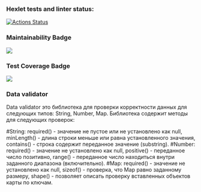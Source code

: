 ### Hexlet tests and linter status:
[![Actions Status](https://github.com/AAvchinnikova/java-project-78/actions/workflows/hexlet-check.yml/badge.svg)](https://github.com/AAvchinnikova/java-project-78/actions)

### Maintainability Badge
<a href="https://codeclimate.com/github/AAvchinnikova/java-project-78/maintainability"><img src="https://api.codeclimate.com/v1/badges/82fd6b1042698f8ee6a1/maintainability" /></a>

### Test Coverage Badge
<a href="https://codeclimate.com/github/AAvchinnikova/java-project-78/test_coverage"><img src="https://api.codeclimate.com/v1/badges/82fd6b1042698f8ee6a1/test_coverage" /></a>

### Data validator
Data validator это библиотека для проверки корректности данных для следующих типов: String, Number, Map.
Библиотека содержит методы для следующих проверок:

#String:
required()  -  значение не пустое или не установлено как null,
minLength() - длина строки меньше или равна установленного значения,
contains()  -  строка содержит переданное значение (substring).
#Number:
required() - значение не установлено как null,
positive() - переданное число позитивно,
range()    - переданное число находиться внутри заданного диапазона (включительно).
#Map:
required() - значение не установлено как null,
sizeof()   - проверка, что Map равно заданному размеру,
shape()    - позволяет описать проверку вставленных объектов карты по ключам.
